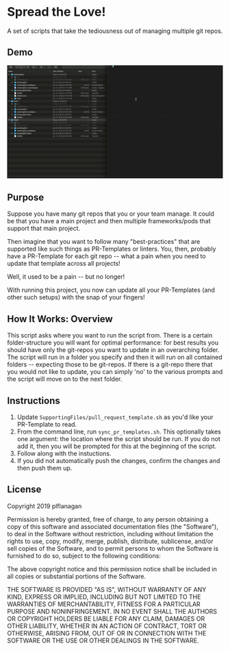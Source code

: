# Spread the Love!
A set of scripts that take the tediousness out of managing multiple git repos.

## Demo
![](demo.gif)

## Purpose
Suppose you have many git repos that you or your team manage. It could be that you have a main project and then multiple frameworks/pods that support that main project.

Then imagine that you want to follow many "best-practices" that are supported like such things as PR-Templates or linters. You, then, probably have a PR-Template for each git repo -- what a pain when you need to update that template across all projects! 

Well, it used to be a pain -- but no longer! 

With running this project, you now can update all your PR-Templates (and other such setups) with the snap of your fingers!


## How It Works: Overview
This script asks where you want to run the script from. There is a certain folder-structure you will want for optimal performance: for best results you should have only the git-repos you want to update in an overarching folder. The script will run in a folder you specify and then it will run on all contained folders -- expecting those to be git-repos. If there is a git-repo there that you would not like to update, you can simply 'no' to the various prompts and the script will move on to the next folder. 

## Instructions
1. Update `SupportingFiles/pull_request_template.sh` as you'd like your PR-Template to read.
2. From the command line, run `sync_pr_templates.sh`. This optionally takes one argument: the location where the script should be run. If you do not add it, then you will be prompted for this at the beginning of the script.
3. Follow along with the instuctions.
4. If you did not automatically push the changes, confirm the changes and then push them up.

## License
Copyright 2019 plflanagan

Permission is hereby granted, free of charge, to any person obtaining a copy of this software and associated documentation files (the "Software"), to deal in the Software without restriction, including without limitation the rights to use, copy, modify, merge, publish, distribute, sublicense, and/or sell copies of the Software, and to permit persons to whom the Software is furnished to do so, subject to the following conditions:

The above copyright notice and this permission notice shall be included in all copies or substantial portions of the Software.

THE SOFTWARE IS PROVIDED "AS IS", WITHOUT WARRANTY OF ANY KIND, EXPRESS OR IMPLIED, INCLUDING BUT NOT LIMITED TO THE WARRANTIES OF MERCHANTABILITY, FITNESS FOR A PARTICULAR PURPOSE AND NONINFRINGEMENT. IN NO EVENT SHALL THE AUTHORS OR COPYRIGHT HOLDERS BE LIABLE FOR ANY CLAIM, DAMAGES OR OTHER LIABILITY, WHETHER IN AN ACTION OF CONTRACT, TORT OR OTHERWISE, ARISING FROM, OUT OF OR IN CONNECTION WITH THE SOFTWARE OR THE USE OR OTHER DEALINGS IN THE SOFTWARE.

